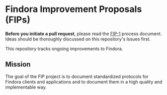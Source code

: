 # Findora Improvement Proposals (FIPs)

**Before you initiate a pull request**, please read the [FIP-1](/FIPS/fip-1.md) process document. Ideas should be thoroughly discussed on this repository's Issues first.

This repository tracks ongoing improvements to Findora.

## Mission

The goal of the FIP project is to document standardized protocols for Findora clients and applications and to document them in a high quality and implementable way.

